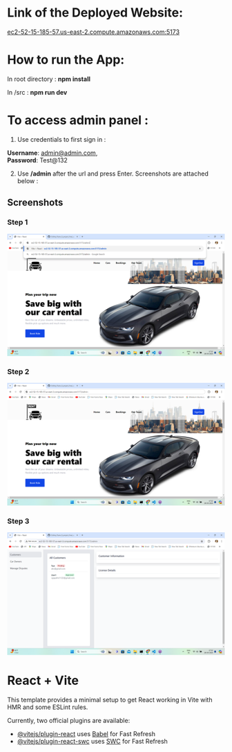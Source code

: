 # Link of the Deployed Website:

[ec2-52-15-185-57.us-east-2.compute.amazonaws.com:5173](http://ec2-52-15-185-57.us-east-2.compute.amazonaws.com:5173)

# How to run the App:

In root directory : **npm install**

In /src : **npm run dev**

# To access admin panel :

1. Use credentials to first sign in : 

**Username**: admin@admin.com,   
**Password**: Test@132  

2. Use **/admin** after the url and press Enter. Screenshots are attached below :

## Screenshots

### Step 1
![Step 1](screenshots/Step1.png)

### Step 2
![Step 2](screenshots/Step2.png)

### Step 3
![Step 2](screenshots/Step3.png)


# React + Vite

This template provides a minimal setup to get React working in Vite with HMR and some ESLint rules.

Currently, two official plugins are available:

- [@vitejs/plugin-react](https://github.com/vitejs/vite-plugin-react/blob/main/packages/plugin-react/README.md) uses [Babel](https://babeljs.io/) for Fast Refresh
- [@vitejs/plugin-react-swc](https://github.com/vitejs/vite-plugin-react-swc) uses [SWC](https://swc.rs/) for Fast Refresh
